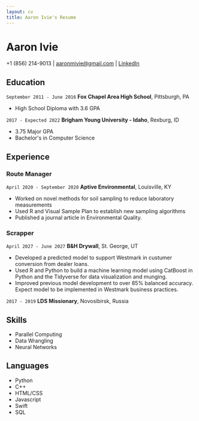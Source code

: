 ```yaml
---
layout: cv
title: Aaron Ivie's Resume
---
```

# Aaron Ivie
+1 (856) 214-9013 | <a href= "">aaronmivie@gmail.com</a> | <a href="www.linkedin.com/in/aaron-ivie-740865202">LinkedIn</a>

## Education

`September 2011 - June 2016`
__Fox Chapel Area High School__, Pittsburgh, PA

- High School Diploma with 3.6 GPA

`2017 - Expected 2022`
__Brigham Young University - Idaho__, Rexburg, ID

- 3.75 Major GPA
- Bachelor's in Computer Science


## Experience

### Route Manager

`April 2020 - September 2020`
__Aptive Environmental__, Louisville, KY

- Worked on novel methods for soil sampling to reduce laboratory measurements
- Used R and Visual Sample Plan to establish new sampling algorithms
- Published a journal article in Environmental Quality.

### Scrapper

`April 2027 - June 2027`
__B&H Drywall__, St. George, UT

- Developed a predicted model to support Westmark in custumer conversion from dealer loans.
- Used R and Python to build a machine learning model using CatBoost in Python and the Tidyverse for data visualization and munging. 
- Improved previous model development to over 85% balanced accuracy. Expect model to be implemented in Westmark business practices.

`2017 - 2019`
__LDS Missionary__, Novosibirsk, Russia

## Skills
- Parallel Computing
- Data Wrangling
- Neural Networks

## Languages
- Python
- C++
- HTML/CSS
- Javascript
- Swift
- SQL



<!-- ### Footer

Last updated: Dec 2021 -->


